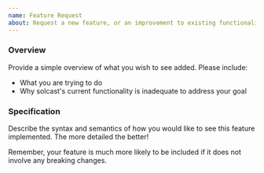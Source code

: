 ```yaml
---
name: Feature Request
about: Request a new feature, or an improvement to existing functionality.
---
```

### Overview
Provide a simple overview of what you wish to see added. Please include:

* What you are trying to do
* Why solcast's current functionality is inadequate to address your goal

### Specification
Describe the syntax and semantics of how you would like to see this feature implemented. The more detailed the better!

Remember, your feature is much more likely to be included if it does not involve any breaking changes.
